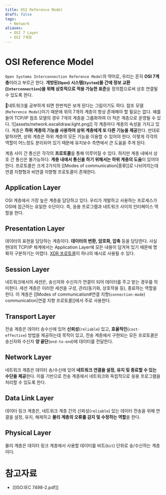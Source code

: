 ```yaml
---
title: OSI Reference Model
draft: false
tags:
  - Network
aliases:
  - OSI 7 Layer
  - OSI 7계층
---
```

#  OSI Reference Model 
`Open Systems Interconnection Reference Model`의 약어로, 우리는 흔히 **OSI 7계층**이라고 부르곤 한다. **개방된(`Open`) 시스템(`System`)들 간에 정보 교환(`Interconnection`)을 위해 상호적으로 적용 가능한 표준**을 정의함으로써 상호 연결될 수 있도록 한다. 

네트워크를 공부하게 되면 한번씩은 보게 된다는 그림이기도 하다. 참조 모델(`Reference Model`)이기 때문에 위의 7개의 계층이 항상 존재해야 할 필요는 없다. 예를 들어 TCP/IP 참조 모델의 경우 7개의 계층을 그룹화하여 더 적은 계층으로 운영될 수 있다.
![[assets/network.excalidraw.light.png]]
각 계층마다 계층의 속성을 가지고 있다. 계층은 **하위 계층의 기능을 사용하여 상위 계층에게 또 다른 기능을 제공**한다. 반대로 말하자면, 상위 계층은 하위 계층의 모든 기능을 이용할 수 있어야 한다. 이렇게 각각의 역할이 어느정도 분리되어 있기 때문에 유지보수 측면에서 큰 도움을 주게 된다. 

계층 사이 간 통신은 각각의 **프로토콜**을 통해 이루어질 수 있다. 하지만 계층 내에서 상호 간 통신은 불가능하다. **계층 내에서 통신을 하기 위해서는 하위 계층의 도움**이 있어야 한다. 프로토콜은 크게 2가지의 [[Modes of communication|종류]]로 나뉘어지는데 연결 지향형과 비연결 지향형 프로토콜이 존재한다.

## Application Layer 
OSI 계층에서 가장 높은 계층을 담당하고 있다. 우리가 개발하고 사용하는 프로세스가 OSI에 접근하는 유일한 수단이다.  즉, 응용 프로그램과 네트워크 사이의 인터페이스 역할을 한다. 

## Presentation Layer 
데이터의 표현을 담당하는 계층이다. **데이터의 변환, 암호화, 압축** 등을 담당한다.  사실 현대의 TCP/IP 체계에서는 Application Layer에 모든 내용이 담겨져 있기 때문에 명확히 구분하기는 어렵다. [XDR 프로토콜](https://www.ibm.com/docs/en/aix/7.2?topic=system-external-data-representation-protocol)이 하나의 예시로 사용될 수 있다.

## Session Layer 
네트워크에서의 세션은, 송신자와 수신자가 연결이 되어 데이터를 주고 받는 경우를 의미한다. 세션 계층은 이러한 세션을 구성, 관리(동기화, 상호작용 등), 종료하는 역할을 한다. 이 계층은 [[Modes of communication#연결 지향(`connection-mode`) communication|연결 지향 프로토콜]]에서 주로 사용한다.

## Transport Layer
전송 계층은 데이터 송수신에 있어 **신뢰성**(`reliable`) 있고, **효율적인**(`cost-effective`) 방법을 제공하는데 목적이 있고, 전송 계층에서 구현되는 모든 프로토콜은 송신자와 수신자 **양 끝단**(`end-to-end`)에 데이터를 전달한다.

## Network Layer
네트워크 계층은 데이터 송/수신에 있어 **네트워크 연결을 설정, 유지 및 종료할 수 있는 수단을 제공**한다. 이를 기반으로 전송 계층에서 네트워크와 독립적으로 응용 프로그램을 처리할 수 있도록 한다. 

## Data Link Layer 
데이터 링크 계층은, 네트워크 계층 간의 신뢰성(`reliable`) 있는 데이터 전송을 위해 연결을 설정, 유지, 해제하고 **물리 계층의 오류를 감지 및 수정하는 역할**을 한다.

## Physical Layer 
물리 계층은 데이터 링크 계층에서 사용할 데이터를 비트(`bit`) 단위로 송/수신하는 계층이다.

# 참고자료 
- [[ISO:IEC 7498-2.pdf]]